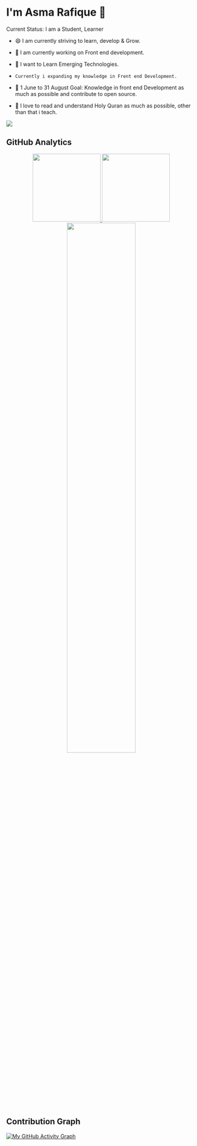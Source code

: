 
#  I'm Asma Rafique 👋

  Current Status: I am a Student, Learner
- 😄 I am currently striving to learn, develop & Grow.
- 🔭 I am currently working on Front end development.
- 🌱 I want to Learn Emerging Technologies. 
-     Currently i expanding my knowledge in Frent end Development.
- 🥅 1 June to 31 August Goal: Knowledge in front end Development as much as possible and contribute to open source.  
- 📢 I love to read and understand Holy Quran as much as possible, other than that i teach.

	<a  align="center">
![](https://komarev.com/ghpvc/?username=Asma-Rafique&color=blueviolet&label=Profile+Views)
	</a>


## GitHub Analytics

<p align="center">
	<a href="https://github.com/Asma-Rafique">
		<img height="180em" src="https://github-readme-stats.vercel.app/api?username=Asma-Rafique&show_icons=true&theme=algolia&include_all_commits=true&count_private=true"/>
		<img height="180em" src="https://github-readme-stats-eight-theta.vercel.app/api/top-langs/?username=Asma-Rafique&layout=compact&langs_count=8&theme=algolia"/>
	</a>
	<img width="60%" src="https://github-readme-streak-stats.herokuapp.com/?user=Asma-Rafique&show_icons=true&locale=en&layout=demo&theme=algolia" />
</p>

## Contribution Graph

[![My GitHub Activity Graph](https://activity-graph.herokuapp.com/graph?username=Asma-Rafique&theme=react-dark&area=true)](https://github.com/Asma-Rafique)





